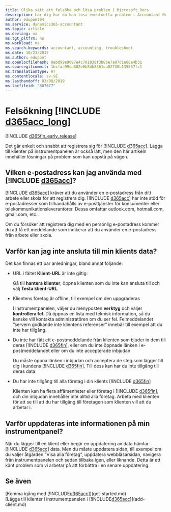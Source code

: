```yaml
---
title: Olika sätt att felsöka och lösa problem | Microsoft Docs
description: Lär dig hur du kan lösa eventuella problem i Accountant Hub för Dynamics 365.
author: edupont04
ms.service: dynamics365-accountant
ms.topic: article
ms.devlang: na
ms.tgt_pltfrm: na
ms.workload: na
ms.search.keywords: accountant, accounting, troubleshoot
ms.date: 10/23/2017
ms.author: edupont
ms.openlocfilehash: 0ebd99e9097e4c701038f3b8be7a07d1e80a4b31
ms.sourcegitcommit: 1bcfaa99ea302e6b84b8361ca02730b135557fc1
ms.translationtype: HT
ms.contentlocale: sv-SE
ms.lasthandoff: 03/08/2019
ms.locfileid: "807677"
---
```

# <a name="troubleshooting-include-d365acclongincludesd365acclongmdmd"></a>Felsökning [!INCLUDE [d365acc_long](includes/d365acc_long_md.md)]
[!INCLUDE [d365fin_early_release](includes/d365fin_early_release.md.md)]

Det går enkelt och snabbt att registrera sig för [!INCLUDE [d365acc](includes/d365acc_md.md)]. Lägga till klienter på instrumentpanelen är också lätt, men den här artikeln innehåller lösningar på problem som kan uppstå på vägen.

## <a name="what-email-address-can-i-use-with-include-d365accincludesd365accmdmd"></a>Vilken e-postadress kan jag använda med [!INCLUDE [d365acc](includes/d365acc_md.md)]?
[!INCLUDE [d365acc](includes/d365acc_md.md)] kräver att du använder en e-postadress från ditt arbete eller skola för att registrera dig. [!INCLUDE [d365acc](includes/d365acc_md.md)] har inte stöd för e-postadresser som tillhandahålls av e-posttjänster för konsumenter eller telekommunikationsleverantörer. Dessa omfattar outlook.com, hotmail.com, gmail.com, etc..  

Om du försöker att registrera dig med en personlig e-postadress kommer du att få ett meddelande som indikerar att du använder en e-postadress från arbete eller skola.  

## <a name="why-cant-i-connect-to-my-clients-data"></a>Varför kan jag inte ansluta till min klients data?
Det kan finnas ett par anledningar, bland annat följande:

- URL i fältet **Klient-URL** är inte giltig:  

  Gå till **hantera klienter**, öppna klienten som du inte kan ansluta till och välj **Testa klient-URL**.  
- Klientens företag är offline, till exempel om den uppgraderas

  I instrumentpanelen, väljer du menyposten **verktyg** och väljer **kontrollera fel**. Då öppnas en lista med teknisk information, så du kanske vill kontakta administratören om du ser fel. Felmeddelandet ”servern godkände inte klientens referenser” innebär till exempel att du inte har tillgång.  
- Du inte har fått ett e-postmeddelande från klienten som bjuder in dem till deras [!INCLUDE [d365fin](includes/d365fin_md.md)], eller om du inte öppnade länken i e-postmeddelandet eller om du inte accepterade inbjudan

  Du måste öppna länken i inbjudan och acceptera de steg som lägger till dig i kundens [!INCLUDE [d365fin](includes/d365fin_md.md)]. Till dess kan har du inte tillgång till deras data.  
- Du har inte tillgång till alla företag i din klients [!INCLUDE [d365fin](includes/d365fin_md.md)]

  Klienten kan ha flera affärsenheter eller företag i [!INCLUDE [d365fin](includes/d365fin_md.md)], och din inbjudan innehåller inte alltid alla företag. Arbeta med klienten för att se till att du har tillgång till företagen som klienten vill att du arbetar i.  

## <a name="why-doesnt-the-data-refresh-in-my-dashboard"></a>Varför uppdateras inte informationen på min instrumentpanel?
När du lägger till en klient eller begär en uppdatering av data hämtar [!INCLUDE [d365acc](includes/d365acc_md.md)] data. Men du måste uppdatera sidan, till exempel om du väljer åtgärden ”Visa alla företag”, uppdatera webbläsarsidan, navigera från instrumentpanelen och sedan tillbaka igen, eller liknande. Detta är ett känt problem som vi arbetar på att förbättra i en senare uppdatering.  

## <a name="see-also"></a>Se även
[Komma igång med [!INCLUDE[d365acc](includes/d365acc_md.md)]](get-started.md)  
[Lägga till klienter i instrumentpanelen i [!INCLUDE[d365acc](includes/d365acc_md.md)]](add-client.md)  
